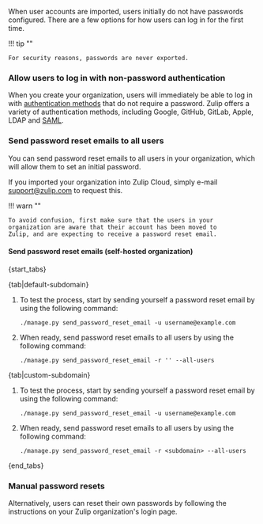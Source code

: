When user accounts are imported, users initially do not have passwords
configured. There are a few options for how users can log in for the first time.

!!! tip ""

    For security reasons, passwords are never exported.

### Allow users to log in with non-password authentication

When you create your organization, users will immediately be able to log in with
[authentication methods](/help/configure-authentication-methods) that do not
require a password. Zulip offers a variety of authentication methods, including
Google, GitHub, GitLab, Apple, LDAP and [SAML](/help/saml-authentication).

### Send password reset emails to all users

You can send password reset emails to all users in your organization, which
will allow them to set an initial password.

If you imported your organization into Zulip Cloud, simply e-mail
[support@zulip.com](mailto:support@zulip.com) to request this.

!!! warn ""

    To avoid confusion, first make sure that the users in your
    organization are aware that their account has been moved to
    Zulip, and are expecting to receive a password reset email.

#### Send password reset emails (self-hosted organization)

{start_tabs}

{tab|default-subdomain}

1. To test the process, start by sending yourself a password reset email by
   using the following command:

     ```
     ./manage.py send_password_reset_email -u username@example.com
     ```

1. When ready, send password reset emails to all users by
   using the following command:

     ```
     ./manage.py send_password_reset_email -r '' --all-users
     ```

{tab|custom-subdomain}

1. To test the process, start by sending yourself a password reset email by
   using the following command:

     ```
     ./manage.py send_password_reset_email -u username@example.com
     ```

1. When ready, send password reset emails to all users by
   using the following command:

     ```
     ./manage.py send_password_reset_email -r <subdomain> --all-users
     ```

{end_tabs}

### Manual password resets

Alternatively, users can reset their own passwords by following the instructions
on your Zulip organization's login page.
